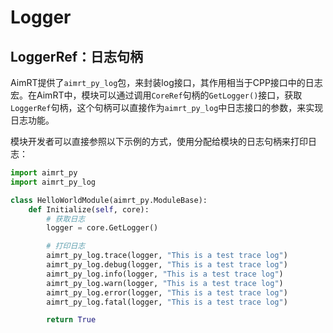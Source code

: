 # Logger


## LoggerRef：日志句柄

AimRT提供了`aimrt_py_log`包，来封装log接口，其作用相当于CPP接口中的日志宏。在AimRT中，模块可以通过调用`CoreRef`句柄的`GetLogger()`接口，获取`LoggerRef`句柄，这个句柄可以直接作为`aimrt_py_log`中日志接口的参数，来实现日志功能。


模块开发者可以直接参照以下示例的方式，使用分配给模块的日志句柄来打印日志：
```python
import aimrt_py
import aimrt_py_log

class HelloWorldModule(aimrt_py.ModuleBase):
    def Initialize(self, core):
        # 获取日志
        logger = core.GetLogger()

        # 打印日志
        aimrt_py_log.trace(logger, "This is a test trace log")
        aimrt_py_log.debug(logger, "This is a test trace log")
        aimrt_py_log.info(logger, "This is a test trace log")
        aimrt_py_log.warn(logger, "This is a test trace log")
        aimrt_py_log.error(logger, "This is a test trace log")
        aimrt_py_log.fatal(logger, "This is a test trace log")

        return True
```
